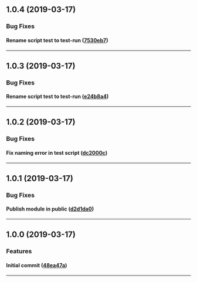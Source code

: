 ## 1.0.4 (2019-03-17)

### Bug Fixes


#### Rename script test to test-run ([7530eb7](https://github.com/sealsystems/node-test-config-jest/commit/7530eb7))



---

## 1.0.3 (2019-03-17)

### Bug Fixes


#### Rename script test to test-run ([e24b8a4](https://github.com/sealsystems/node-test-config-jest/commit/e24b8a4))



---

## 1.0.2 (2019-03-17)

### Bug Fixes


#### Fix naming error in test script ([dc2000c](https://github.com/sealsystems/node-test-config-jest/commit/dc2000c))



---

## 1.0.1 (2019-03-17)

### Bug Fixes


#### Publish module in public ([d2d1da0](https://github.com/sealsystems/node-test-config-jest/commit/d2d1da0))



---

## 1.0.0 (2019-03-17)

### Features


#### Initial commit ([48ea47a](https://github.com/sealsystems/node-test-config-jest/commit/48ea47a))



---
